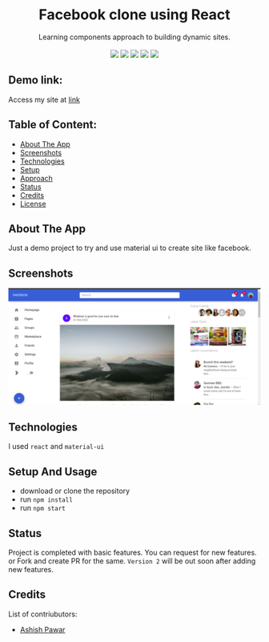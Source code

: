 <div align='center'>
<h1> Facebook clone using React </h1>
Learning components approach to building dynamic sites. 
  <br/>
  <br/>
  
<img src="https://img.shields.io/badge/React-20232A?style=flat-square&logo=react&logoColor=61DAFB">
<img src="https://badges.frapsoft.com/os/v1/open-source.svg?v=103">
<img src="https://img.shields.io/badge/PRs-welcome-brightgreen.svg?style=flat-square">
<img src="https://img.shields.io/website-up-down-green-red/http/shields.io.svg?style=flat-square">
<img src="https://badges.frapsoft.com/os/mit/mit.png?v=103">
  
 
</div>

## Demo link:

Access my site at [link](https://statuesque-travesseiro-fd97e7.netlify.app/)

## Table of Content:

- [About The App](#about-the-app)
- [Screenshots](#screenshots)
- [Technologies](#technologies)
- [Setup](#setup)
- [Approach](#approach)
- [Status](#status)
- [Credits](#credits)
- [License](#license)

## About The App

Just a demo project to try and use material ui to create site like facebook.

## Screenshots

![screenshot](.github/screenshot.png)

## Technologies

I used `react` and `material-ui`

## Setup And Usage

- download or clone the repository
- run `npm install`
- run `npm start`

## Status

Project is completed with basic features. You can request for new features. or Fork and create PR for the same. `Version 2` will be out soon after adding new features.

## Credits

List of contriubutors:

- [Ashish Pawar](https://github.com/ashishpawar517)

<!-- ## License

MIT license @ [Ashish Pawar](https://github.com/ashishpawar517/stickies-todo/blob/main/LICENSE)
 -->
